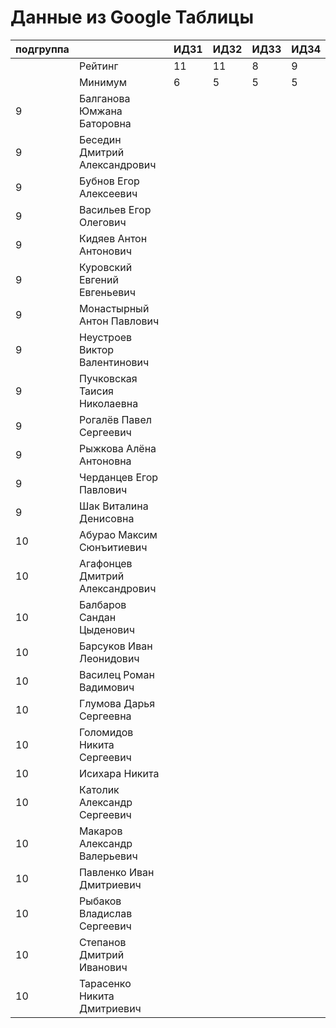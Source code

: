 # Данные из Google Таблицы

| подгруппа |  | ИДЗ1 | ИДЗ2 | ИДЗ3 | ИДЗ4 |
| --- | --- | --- | --- | --- | --- |
|  | Рейтинг | 11 | 11 | 8 | 9 |
|  | Минимум | 6 | 5 | 5 | 5 |
| 9 | Балганова Юмжана Баторовна |  |  |  |  |
| 9 | Беседин Дмитрий Александрович |  |  |  |  |
| 9 | Бубнов Егор Алексеевич |  |  |  |  |
| 9 | Васильев Егор Олегович |  |  |  |  |
| 9 | Кидяев Антон Антонович |  |  |  |  |
| 9 | Куровский Евгений Евгеньевич |  |  |  |  |
| 9 | Монастырный Антон Павлович |  |  |  |  |
| 9 | Неустроев Виктор Валентинович |  |  |  |  |
| 9 | Пучковская Таисия Николаевна |  |  |  |  |
| 9 | Рогалёв Павел Сергеевич |  |  |  |  |
| 9 | Рыжкова Алёна Антоновна |  |  |  |  |
| 9 | Черданцев Егор Павлович |  |  |  |  |
| 9 | Шак Виталина Денисовна |  |  |  |  |
| 10 | Абурао Максим Сюнъитиевич |  |  |  |  |
| 10 | Агафонцев Дмитрий Александрович |  |  |  |  |
| 10 | Балбаров Сандан Цыденович |  |  |  |  |
| 10 | Барсуков Иван Леонидович |  |  |  |  |
| 10 | Василец Роман Вадимович |  |  |  |  |
| 10 | Глумова Дарья Сергеевна |  |  |  |  |
| 10 | Голомидов Никита Сергеевич |  |  |  |  |
| 10 | Исихара Никита |  |  |  |  |
| 10 | Католик Александр Сергеевич |  |  |  |  |
| 10 | Макаров Александр Валерьевич |  |  |  |  |
| 10 | Павленко Иван Дмитриевич |  |  |  |  |
| 10 | Рыбаков Владислав Сергеевич |  |  |  |  |
| 10 | Степанов Дмитрий Иванович |  |  |  |  |
| 10 | Тарасенко Никита Дмитриевич |  |  |  |  |
